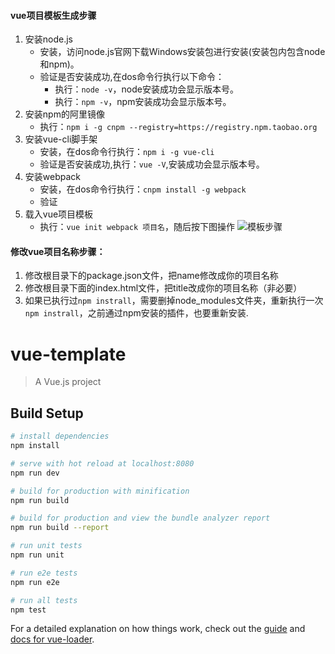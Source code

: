 #### vue项目模板生成步骤
1. 安装node.js
    * 安装，访问node.js官网下载Windows安装包进行安装(安装包内包含node和npm)。
    * 验证是否安装成功,在dos命令行执行以下命令：
        * 执行：`node -v`，node安装成功会显示版本号。
        * 执行：`npm -v`，npm安装成功会显示版本号。
2. 安装npm的阿里镜像
    * 执行：`npm i -g cnpm --registry=https://registry.npm.taobao.org`
3. 安装vue-cli脚手架
    * 安装，在dos命令行执行：`npm i -g vue-cli`
    * 验证是否安装成功,执行：`vue -V`,安装成功会显示版本号。
4. 安装webpack
    * 安装，在dos命令行执行：`cnpm install -g webpack`
    * 验证
5. 载入vue项目模板
    * 执行：`vue init webpack 项目名`，随后按下图操作
![模板步骤](https://raw.githubusercontent.com/LinWenLiGit/vue-template/master/%E6%A8%A1%E6%9D%BF%E5%88%9B%E5%BB%BA%E6%AD%A5%E9%AA%A4.png)


#### 修改vue项目名称步骤：
1. 修改根目录下的package.json文件，把name修改成你的项目名称
2. 修改根目录下面的index.html文件，把title改成你的项目名称（非必要）
3. 如果已执行过`npm instrall`，需要删掉node_modules文件夹，重新执行一次`npm instrall`，之前通过npm安装的插件，也要重新安装.





# vue-template

> A Vue.js project

## Build Setup

``` bash
# install dependencies
npm install

# serve with hot reload at localhost:8080
npm run dev

# build for production with minification
npm run build

# build for production and view the bundle analyzer report
npm run build --report

# run unit tests
npm run unit

# run e2e tests
npm run e2e

# run all tests
npm test
```

For a detailed explanation on how things work, check out the [guide](http://vuejs-templates.github.io/webpack/) and [docs for vue-loader](http://vuejs.github.io/vue-loader).
